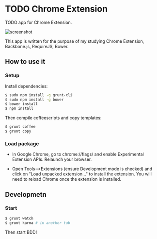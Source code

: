# TODO Chrome Extension

TODO app for Chrome Extension.

![screenshot](https://raw.github.com/p-baleine/todo-extension/master/screenshot.png)

This app is written for the purpose of my studying
Chrome Extension, Backbone.js, RequireJS, Bower.

## How to use it

### Setup

Install dependencies:

```bash
$ sudo npm install -g grunt-cli
$ sudo npm install -g bower
$ bower install
$ npm install
```

Then compile coffeescripts and copy templates:

```bash
$ grunt coffee
$ grunt copy
```

### Load package

* In Google Chrome, go to chrome://flags/ and enable Experimental Extension APIs. Relaunch your browser.

* Open Tools-->Extensions (ensure Development mode is checked) and click on "Load unpacked extension..." to install the extension. You will need to reload Chrome once the extension is installed.

## Developmetn

### Start

```bash
$ grunt watch
$ grunt karma # in another tab
```

Then start BDD!
